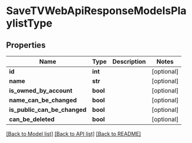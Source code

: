 # SaveTVWebApiResponseModelsPlaylistType

## Properties
Name | Type | Description | Notes
------------ | ------------- | ------------- | -------------
**id** | **int** |  | [optional] 
**name** | **str** |  | [optional] 
**is_owned_by_account** | **bool** |  | [optional] 
**name_can_be_changed** | **bool** |  | [optional] 
**is_public_can_be_changed** | **bool** |  | [optional] 
**can_be_deleted** | **bool** |  | [optional] 

[[Back to Model list]](../README.md#documentation-for-models) [[Back to API list]](../README.md#documentation-for-api-endpoints) [[Back to README]](../README.md)


